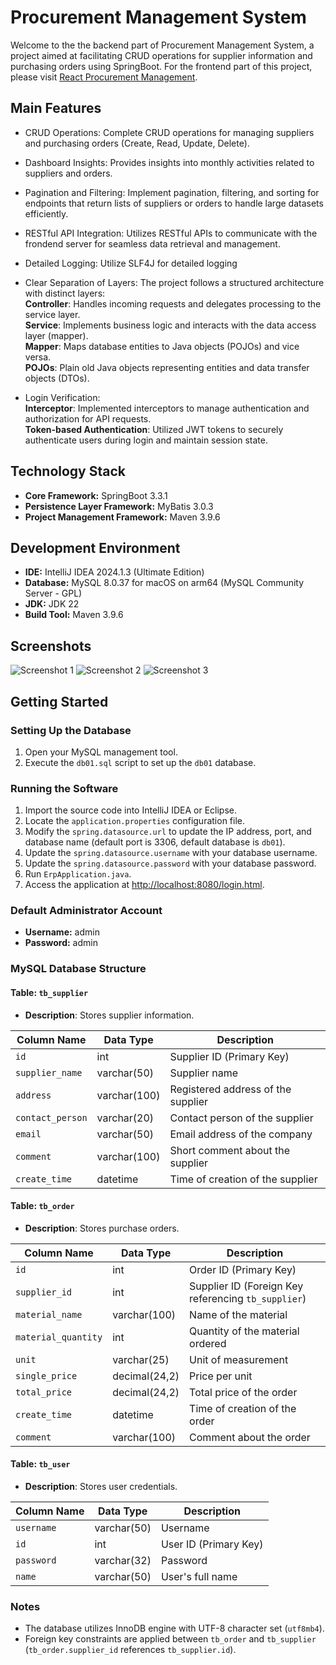 # Procurement Management System

Welcome to the the backend part of Procurement Management System, a project aimed at facilitating CRUD operations for supplier information and purchasing orders using SpringBoot. For the frontend part of this project, please visit [React Procurement Management](https://github.com/qiyao-liu/react-procurement-management).

## Main Features

- CRUD Operations: Complete CRUD operations for managing suppliers and purchasing orders (Create, Read, Update, Delete).
- Dashboard Insights: Provides insights into monthly activities related to suppliers and orders.
- Pagination and Filtering: Implement pagination, filtering, and sorting for endpoints that return lists of suppliers or orders to handle large datasets efficiently.
- RESTful API Integration: Utilizes RESTful APIs to communicate with the frondend server for seamless data retrieval and management.
- Detailed Logging: Utilize SLF4J for detailed logging
- Clear Separation of Layers: The project follows a structured architecture with distinct layers:
  <br>**Controller**: Handles incoming requests and delegates processing to the service layer.
  <br>**Service**: Implements business logic and interacts with the data access layer (mapper).
  <br>**Mapper**: Maps database entities to Java objects (POJOs) and vice versa.
  <br> **POJOs**: Plain old Java objects representing entities and data transfer objects (DTOs).

- Login Verification:
  <br>**Interceptor**: Implemented interceptors to manage authentication and authorization for API requests.
  <br>**Token-based Authentication**: Utilized JWT tokens to securely authenticate users during login and maintain session state.

## Technology Stack

- **Core Framework:** SpringBoot 3.3.1
- **Persistence Layer Framework:** MyBatis 3.0.3
- **Project Management Framework:** Maven 3.9.6

## Development Environment

- **IDE:** IntelliJ IDEA 2024.1.3 (Ultimate Edition)
- **Database:** MySQL 8.0.37 for macOS on arm64 (MySQL Community Server - GPL)
- **JDK:** JDK 22
- **Build Tool:** Maven 3.9.6

## Screenshots

![Screenshot 1](https://github.com/qiyao-liu/react-procurement-management/blob/main/screenshots/screenshot_home.png)
![Screenshot 2](https://github.com/qiyao-liu/react-procurement-management/blob/main/screenshots/screenshot_supplier_management.png)
![Screenshot 3](https://github.com/qiyao-liu/react-procurement-management/blob/main/screenshots/screenshot_order_management.png)

## Getting Started

### Setting Up the Database

1. Open your MySQL management tool.
2. Execute the `db01.sql` script to set up the `db01` database.

### Running the Software

1. Import the source code into IntelliJ IDEA or Eclipse.
2. Locate the `application.properties` configuration file.
3. Modify the `spring.datasource.url` to update the IP address, port, and database name (default port is 3306, default database is `db01`).
4. Update the `spring.datasource.username` with your database username.
5. Update the `spring.datasource.password` with your database password.
6. Run `ErpApplication.java`.
7. Access the application at [http://localhost:8080/login.html](http://localhost:8080/login.html).

### Default Administrator Account

- **Username:** admin
- **Password:** admin

### MySQL Database Structure

#### Table: `tb_supplier`

- **Description**: Stores supplier information.

| Column Name      | Data Type    | Description                        |
| ---------------- | ------------ | ---------------------------------- |
| `id`             | int          | Supplier ID (Primary Key)          |
| `supplier_name`  | varchar(50)  | Supplier name                      |
| `address`        | varchar(100) | Registered address of the supplier |
| `contact_person` | varchar(20)  | Contact person of the supplier     |
| `email`          | varchar(50)  | Email address of the company       |
| `comment`        | varchar(100) | Short comment about the supplier   |
| `create_time`    | datetime     | Time of creation of the supplier   |

#### Table: `tb_order`

- **Description**: Stores purchase orders.

| Column Name         | Data Type     | Description                                         |
| ------------------- | ------------- | --------------------------------------------------- |
| `id`                | int           | Order ID (Primary Key)                              |
| `supplier_id`       | int           | Supplier ID (Foreign Key referencing `tb_supplier`) |
| `material_name`     | varchar(100)  | Name of the material                                |
| `material_quantity` | int           | Quantity of the material ordered                    |
| `unit`              | varchar(25)   | Unit of measurement                                 |
| `single_price`      | decimal(24,2) | Price per unit                                      |
| `total_price`       | decimal(24,2) | Total price of the order                            |
| `create_time`       | datetime      | Time of creation of the order                       |
| `comment`           | varchar(100)  | Comment about the order                             |

#### Table: `tb_user`

- **Description**: Stores user credentials.

| Column Name | Data Type   | Description           |
| ----------- | ----------- | --------------------- |
| `username`  | varchar(50) | Username              |
| `id`        | int         | User ID (Primary Key) |
| `password`  | varchar(32) | Password              |
| `name`      | varchar(50) | User's full name      |

### Notes

- The database utilizes InnoDB engine with UTF-8 character set (`utf8mb4`).
- Foreign key constraints are applied between `tb_order` and `tb_supplier` (`tb_order.supplier_id` references `tb_supplier.id`).
